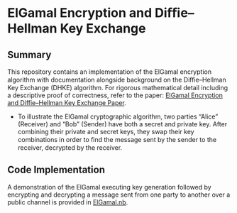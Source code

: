 # ElGamal Encryption and Diﬃe–Hellman Key Exchange

## Summary

This repository contains an implementation of the ElGamal encryption algorithm with documentation alongside background on the Diﬃe–Hellman Key Exchange (DHKE) algorithm. For rigorous mathematical detail including a descriptive proof of correctness, refer to the paper: [ElGamal Encryption and Diffie–Hellman Key Exchange Paper](ElGamal%20Encryption%20and%20Diffie–Hellman%20Key%20Exchange.pdf).

- To illustrate the ElGamal cryptographic algorithm, two parties “Alice” (Receiver) and “Bob” (Sender) have both a secret and private key. After combining their private and secret keys, they swap their key combinations in order to ﬁnd the message sent by the sender to the receiver, decrypted by the receiver.

## Code Implementation

A demonstration of the ElGamal executing key generation followed by encrypting and decrypting a message sent from one party to another over a public channel is provided in [ElGamal.nb](ElGamal.nb).  
